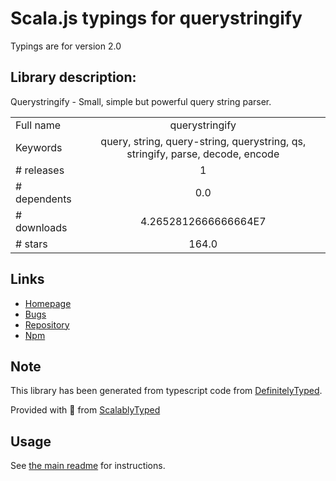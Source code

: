 
# Scala.js typings for querystringify

Typings are for version 2.0

## Library description:
Querystringify - Small, simple but powerful query string parser.

|                    |                 |
| ------------------ | :-------------: |
| Full name          | querystringify |
| Keywords           | query, string, query-string, querystring, qs, stringify, parse, decode, encode |
| # releases         | 1 |
| # dependents       | 0.0 |
| # downloads        | 4.2652812666666664E7 |
| # stars            | 164.0 |

## Links
- [Homepage](https://github.com/unshiftio/querystringify)
- [Bugs](https://github.com/unshiftio/querystringify/issues)
- [Repository](https://github.com/unshiftio/querystringify)
- [Npm](https://www.npmjs.com/package/querystringify)
    


## Note
This library has been generated from typescript code from [DefinitelyTyped](https://definitelytyped.org).

Provided with :purple_heart: from [ScalablyTyped](https://github.com/oyvindberg/ScalablyTyped)

## Usage
See [the main readme](../../readme.md) for instructions.


